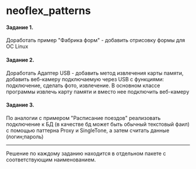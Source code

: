 # neoflex_patterns


#### Задание 1. 
Доработать пример "Фабрика форм" - добавить отрисовку формы для ОС Linux 

#### Задание 2. 
Доработать Адаптер USB - добавить метод извлечения карты памяти, добавить веб-камеру подключаемую через USB с функциями: подключение, сделать фото, извлечение. В основном классе программы извлечь карту памяти и вместо нее подключить веб-камеру 

#### Задание 3. 
По аналогии с примером "Расписание поездов" реализовать подключение к БД (в качестве бд может быть обычный текстовый фаил) с помощью паттерна Proxy и SingleTone, а затем считать данные (логин;пароль) 

---
Решение по каждому заданию находится в отдельном пакете с соответствующим наименованием.
